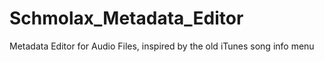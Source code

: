# Schmolax_Metadata_Editor
Metadata Editor for Audio Files, inspired by the old iTunes song info menu
